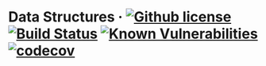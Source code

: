 # Data Structures &middot; [![Github license](https://img.shields.io/badge/license-GPLv3-blue.svg)](https://www.gnu.org/licenses/gpl-3.0) [![Build Status](https://travis-ci.org/Blahodatny/Data_Structures.svg?branch=master)](https://travis-ci.org/Blahodatny/Data_Structures) [![Known Vulnerabilities](https://snyk.io/test/github/Blahodatny/Data_Structures/badge.svg?targetFile=pom.xml)](https://snyk.io/test/github/Blahodatny/Data_Structures?targetFile=pom.xml) [![codecov](https://codecov.io/gh/Blahodatny/Data_Structures/branch/master/graph/badge.svg)](https://codecov.io/gh/Blahodatny/Data_Structures)

